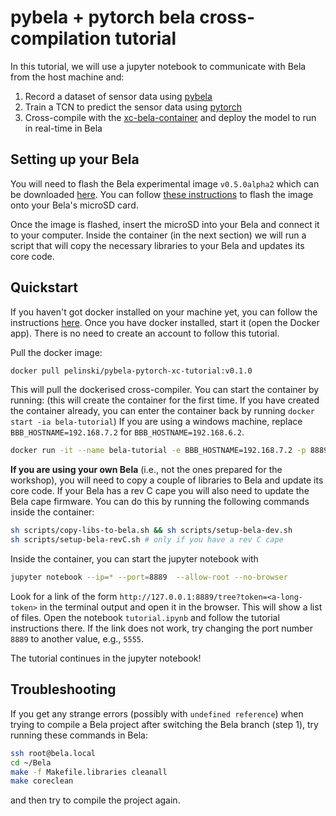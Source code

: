 # pybela + pytorch bela cross-compilation tutorial

In this tutorial, we will use a jupyter notebook to communicate with Bela from the host machine and:

1. Record a dataset of sensor data using [pybela](https://github.com/belaplatform/pybela)
2. Train a TCN to predict the sensor data using [pytorch](https://pytorch.org/)
3. Cross-compile with the [xc-bela-container](https://github.com/pelinski/xc-bela-container) and deploy the model to run in real-time in Bela

## Setting up your Bela

You will need to flash the Bela experimental image `v0.5.0alpha2` which can be downloaded [here](https://github.com/BelaPlatform/bela-image-builder/releases/tag/v0.5.0alpha2). You can follow [these instructions](https://learn.bela.io/using-bela/bela-techniques/managing-your-sd-card/#flash-an-sd-card-using-balena-etcher) to flash the image onto your Bela's microSD card.

Once the image is flashed, insert the microSD into your Bela and connect it to your computer. Inside the container (in the next section) we will run a script that will copy the necessary libraries to your Bela and updates its core code. 

## Quickstart

If you haven't got docker installed on your machine yet, you can follow the instructions [here](https://docs.docker.com/engine/install/). Once you have docker installed, start it (open the Docker app). There is no need to create an account to follow this tutorial.

Pull the docker image:

```bash
docker pull pelinski/pybela-pytorch-xc-tutorial:v0.1.0
```

This will pull the dockerised cross-compiler. You can start the container by running:
(this will create the container for the first time. If you have created the container already, you can enter the container back by running `docker start -ia bela-tutorial`)
If you are using a windows machine, replace `BBB_HOSTNAME=192.168.7.2` for `BBB_HOSTNAME=192.168.6.2`.

```bash
docker run -it --name bela-tutorial -e BBB_HOSTNAME=192.168.7.2 -p 8889:8889 pelinski/pybela-pytorch-xc-tutorial:v0.1.0
```

**If you are using your own Bela** (i.e., not the ones prepared for the workshop), you will need to copy a couple of libraries to Bela and update its core code. If your Bela has a rev C cape you will also need to update the Bela cape firmware. You can do this by running the following commands inside the container:

```bash
sh scripts/copy-libs-to-bela.sh && sh scripts/setup-bela-dev.sh
sh scripts/setup-bela-revC.sh # only if you have a rev C cape
```

Inside the container, you can start the jupyter notebook with

```bash
jupyter notebook --ip=* --port=8889  --allow-root --no-browser
```

Look for a link of the form `http://127.0.0.1:8889/tree?token=<a-long-token>` in the terminal output and open it in the browser. This will show a list of files. Open the notebook `tutorial.ipynb` and follow the tutorial instructions there. If the link does not work, try changing the port number `8889` to another value, e.g., `5555`.

The tutorial continues in the jupyter notebook!

## Troubleshooting

If you get any strange errors (possibly with `undefined reference`) when trying to compile a Bela project after switching the Bela branch (step 1), try running these commands in Bela:

```bash
ssh root@bela.local
cd ~/Bela
make -f Makefile.libraries cleanall
make coreclean
```

and then try to compile the project again.